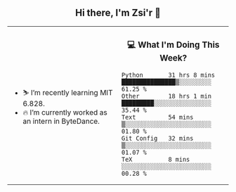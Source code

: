 <h2 align="center"> Hi there, I'm Zsi'r 👋 </h2>

<table>
    <tr>
        <td valign="center" width="50%">
            <ul>
                <li> ⛷️ I’m recently learning MIT 6.828.</li>
                <li> 🔥 I’m currently worked as an intern in ByteDance.</li>
            </ul>
        </td>
       <td valign="top" width="50%">

<h3 align="center"> 💻 What I'm Doing This Week? </h3>

<!--START_SECTION:waka-->
```text
Python       31 hrs 8 mins   ███████████████▒░░░░░░░░░   61.25 % 
Other        18 hrs 1 min    █████████░░░░░░░░░░░░░░░░   35.44 % 
Text         54 mins         ▒░░░░░░░░░░░░░░░░░░░░░░░░   01.80 % 
Git Config   32 mins         ▒░░░░░░░░░░░░░░░░░░░░░░░░   01.07 % 
TeX          8 mins          ░░░░░░░░░░░░░░░░░░░░░░░░░   00.28 % 
```
<!--END_SECTION:waka-->
</td></tr>
</table>
